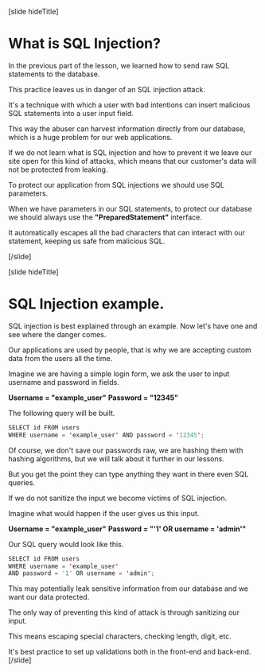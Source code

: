 [slide hideTitle]

# What is SQL Injection?

In the previous part of the lesson, we learned how to send raw SQL statements to the database.

This practice leaves us in danger of an SQL injection attack.

It's a technique with which a user with bad intentions can insert malicious SQL statements into a user input field.

This way the abuser can harvest information directly from our database, which is a huge problem for our web applications.

If we do not learn what is SQL injection and how to prevent it we leave our site open for this kind of attacks, which means that our customer's data will not be protected from leaking.

To protect our application from SQL injections we should use SQL parameters.

When we have parameters in our SQL statements, to protect our database we should always use the **"PreparedStatement"** interface.

It automatically escapes all the bad characters that can interact with our statement, keeping us safe from malicious SQL.

[/slide]

[slide hideTitle]

# SQL Injection example.

SQL injection is best explained through an example. Now let's have one and see where the danger comes. 

Our applications are used by people, that is why we are accepting custom data from the users all the time.

Imagine we are having a simple login form, we ask the user to input username and password in fields. 

**Username = "example_user"**
**Password = "12345"**

The following query will be built.

```java
SELECT id FROM users
WHERE username = 'example_user' AND password = '12345';
```

Of course, we don't save our passwords raw, we are hashing them with hashing algorithms, but we will talk about it further in our lessons. 

But you get the point they can type anything they want in there even SQL queries.

If we do not sanitize the input we become victims of SQL injection.

Imagine what would happen if the user gives us this input.

**Username = "example_user"**
**Password = "'1' OR username = 'admin'"**

Our SQL query would look like this.

```java
SELECT id FROM users
WHERE username = 'example_user'
AND password = '1' OR username = 'admin';
```

This may potentially leak sensitive information from our database and we want our data protected.

The only way of preventing this kind of attack is through sanitizing our input.

This means escaping special characters, checking length, digit, etc.

It's best practice to set up validations both in the front-end and back-end.
[/slide]